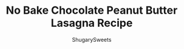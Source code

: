 ---
layout: ../../layouts/MarkdownPostLayout.astro
title: No Bake Chocolate Peanut Butter Lasagna Recipe
author: ShugarySweets
pubDate: 2019-03-25
description: "Chocolate Peanut Butter Lasagna is a no bake, light yet decadent dessert! Packed with flavor, youll watch this disappear in no time!"
image_url: https://www.shugarysweets.com/wp-content/uploads/2019/03/chocolate-peanut-butter-lasagna-2.jpg
tags: ["Desserts","American"]
calories: 472
protein: 9
carbohydrates: 47
fats: 29
fiber: 2
ingredients: ["FOR THE CRUST"," 24 Nutter Butter Cookies (or Oreos)"," 1/3 cup unsalted butter, melted","FOR THE PEANUT BUTTER LAYER"," 8 oz cream cheese, softened","1 cup creamy peanut butter"," 1 cup powdered sugar"," 8 oz Cool Whip, thawed"," FOR THE CHOCOLATE LAYER"," 2 boxes (small box size) Instant Chocolate Pudding Mix"," 2 1/2 cups cold milk (I used skim milk)","FOR THE TOPPING"," 8 oz Cool Whip, thawed"," 1/2 cup mini chocolate chips","1 cup peanut butter chips","8 oz Mini Peanut Butter Cups"]
serves: 24
time: "3 hours 15 minutes"
prepTime: "15 minutes"
instructions: ["For the crust layer, pulse cookies in a food processor until fine crumbs. Or use a ziploc bag and crush with a rolling pin!","Add melted butter to the cookie crumbs and pour into the bottom of a 13x9 baking dish.","Using the palm of your hand or the bottom of a cup, firmly press the crumbs into the bottom of the dish. Set aside.","In a large bowl, beat softened cream cheese, peanut butter, and powdered sugar until smooth and creamy. Fold Cool Whip in cream cheese mixture until blended.","Pour over crust. Using an offset spatula, spread the mixture evenly over the crust layer.","In a large bowl add two packages of INSTANT chocolate pudding mix. Make sure you purchase the instant variety or this won't set up properly.","Whisk in milk. You'll use less milk than the box says because you want this layer extra thick and fudgy.","Once the pudding mix is well blended, spread the pudding over cheesecake layer.","Add remaining Cool Whip to the top of the peanut butter lasagna. Sprinkle with more mini chocolate chips, peanut butter chips, and mini peanut butter cups. Refrigerate for 3 hours or overnight.","Slice and serve. Store in refrigerator for up to 5 days. ENJOY."]
nutrition: ["472 calories","47 grams carbohydrates","55 milligrams cholesterol","29 grams fat","2 grams fiber","9 grams protein","15 grams saturated fat","263 grams sodium","26 grams sugar","0 grams trans fat","11 grams unsaturated fat"]
---
